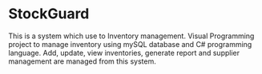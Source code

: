 # StockGuard
This is a system which use to Inventory management. Visual Programming project to manage inventory using mySQL database and C# programming language. Add, update, view inventories, generate report and supplier management are managed from this system.
